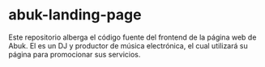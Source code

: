 # abuk-landing-page
Este repositorio alberga el código fuente del frontend de la página web de Abuk. El es un DJ y productor de música electrónica, el cual utilizará su página para promocionar sus servicios.
